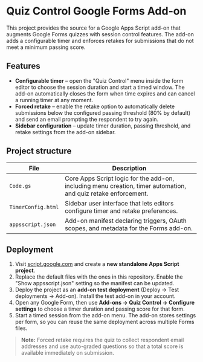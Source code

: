 # Quiz Control Google Forms Add-on

This project provides the source for a Google Apps Script add-on that augments Google Forms quizzes with session control features. The add-on adds a configurable timer and enforces retakes for submissions that do not meet a minimum passing score.

## Features

- **Configurable timer** – open the "Quiz Control" menu inside the form editor to choose the session duration and start a timed window. The add-on automatically closes the form when time expires and can cancel a running timer at any moment.
- **Forced retake** – enable the retake option to automatically delete submissions below the configured passing threshold (80% by default) and send an email prompting the respondent to try again.
- **Sidebar configuration** – update timer duration, passing threshold, and retake settings from the add-on sidebar.

## Project structure

| File | Description |
| ---- | ----------- |
| `Code.gs` | Core Apps Script logic for the add-on, including menu creation, timer automation, and quiz retake enforcement. |
| `TimerConfig.html` | Sidebar user interface that lets editors configure timer and retake preferences. |
| `appsscript.json` | Add-on manifest declaring triggers, OAuth scopes, and metadata for the Forms add-on. |

## Deployment

1. Visit [script.google.com](https://script.google.com) and create a **new standalone Apps Script project**.
2. Replace the default files with the ones in this repository. Enable the "Show appsscript.json" setting so the manifest can be updated.
3. Deploy the project as an **add-on test deployment** (Deploy → Test deployments → Add-on). Install the test add-on in your account.
4. Open any Google Form, then use **Add-ons → Quiz Control → Configure settings** to choose a timer duration and passing score for that form.
5. Start a timed session from the add-on menu. The add-on stores settings per form, so you can reuse the same deployment across multiple Forms files.

> **Note:** Forced retake requires the quiz to collect respondent email addresses and use auto-graded questions so that a total score is available immediately on submission.
